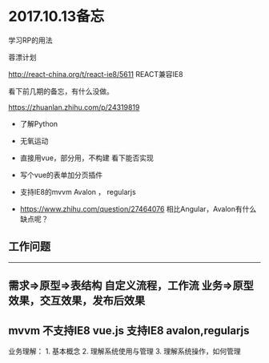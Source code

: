 
# 2017.10.13备忘


学习RP的用法


蓉漂计划

http://react-china.org/t/react-ie8/5611   REACT兼容IE8


看下前几期的备忘，有什么没做。

https://zhuanlan.zhihu.com/p/24319819

* 了解Python

* 无氧运动

* 直接用vue，部分用，不构建   看下能否实现
* 写个vue的表单加分页插件
* 支持IE8的mvvm    Avalon  ， regularjs 

* https://www.zhihu.com/question/27464076    相比Angular，Avalon有什么缺点呢？










## 工作问题

-------------------------------------
需求=>原型=>表结构
自定义流程，工作流
业务=>原型效果，交互效果，发布后效果
-------------------------------------
mvvm
不支持IE8 vue.js
支持IE8 avalon,regularjs
-------------------------------------
业务理解：
    1. 基本概念
    2. 理解系统使用与管理
    3. 理解系统操作，如何管理













